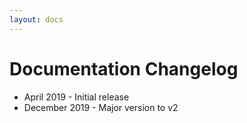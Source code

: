 ```yaml
---
layout: docs
---
```


# Documentation Changelog

* April 2019 - Initial release
* December 2019 - Major version to v2
